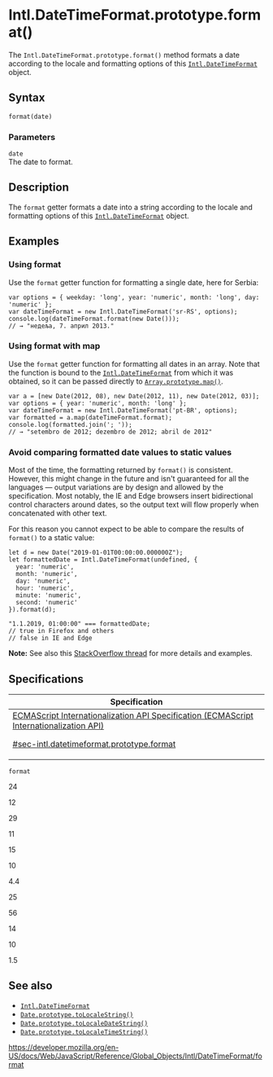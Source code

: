 # Intl.DateTimeFormat.prototype.format()

The `Intl.DateTimeFormat.prototype.format()` method formats a date according to the locale and formatting options of this [`Intl.DateTimeFormat`](../datetimeformat) object.

## Syntax

    format(date)

### Parameters

`date`  
The date to format.

## Description

The `format` getter formats a date into a string according to the locale and formatting options of this [`Intl.DateTimeFormat`](../datetimeformat) object.

## Examples

### Using format

Use the `format` getter function for formatting a single date, here for Serbia:

    var options = { weekday: 'long', year: 'numeric', month: 'long', day: 'numeric' };
    var dateTimeFormat = new Intl.DateTimeFormat('sr-RS', options);
    console.log(dateTimeFormat.format(new Date()));
    // → "недеља, 7. април 2013."

### Using format with map

Use the `format` getter function for formatting all dates in an array. Note that the function is bound to the [`Intl.DateTimeFormat`](../datetimeformat) from which it was obtained, so it can be passed directly to [`Array.prototype.map()`](../../array/map).

    var a = [new Date(2012, 08), new Date(2012, 11), new Date(2012, 03)];
    var options = { year: 'numeric', month: 'long' };
    var dateTimeFormat = new Intl.DateTimeFormat('pt-BR', options);
    var formatted = a.map(dateTimeFormat.format);
    console.log(formatted.join('; '));
    // → "setembro de 2012; dezembro de 2012; abril de 2012"

### Avoid comparing formatted date values to static values

Most of the time, the formatting returned by `format()` is consistent. However, this might change in the future and isn't guaranteed for all the languages — output variations are by design and allowed by the specification. Most notably, the IE and Edge browsers insert bidirectional control characters around dates, so the output text will flow properly when concatenated with other text.

For this reason you cannot expect to be able to compare the results of `format()` to a static value:

    let d = new Date("2019-01-01T00:00:00.000000Z");
    let formattedDate = Intl.DateTimeFormat(undefined, {
      year: 'numeric',
      month: 'numeric',
      day: 'numeric',
      hour: 'numeric',
      minute: 'numeric',
      second: 'numeric'
    }).format(d);

    "1.1.2019, 01:00:00" === formattedDate;
    // true in Firefox and others
    // false in IE and Edge

**Note:** See also this [StackOverflow thread](https://stackoverflow.com/questions/25574963/ies-tolocalestring-has-strange-characters-in-results) for more details and examples.

## Specifications

<table><thead><tr class="header"><th>Specification</th></tr></thead><tbody><tr class="odd"><td><a href="https://tc39.es/ecma402/#sec-intl.datetimeformat.prototype.format">ECMAScript Internationalization API Specification (ECMAScript Internationalization API) 
<br/>


<span class="small">#sec-intl.datetimeformat.prototype.format</span></a></td></tr></tbody></table>

`format`

24

12

29

11

15

10

4.4

25

56

14

10

1.5

## See also

-   [`Intl.DateTimeFormat`](../datetimeformat)
-   [`Date.prototype.toLocaleString()`](../../date/tolocalestring)
-   [`Date.prototype.toLocaleDateString()`](../../date/tolocaledatestring)
-   [`Date.prototype.toLocaleTimeString()`](../../date/tolocaletimestring)

<a href="https://developer.mozilla.org/en-US/docs/Web/JavaScript/Reference/Global_Objects/Intl/DateTimeFormat/format" class="_attribution-link">https://developer.mozilla.org/en-US/docs/Web/JavaScript/Reference/Global_Objects/Intl/DateTimeFormat/format</a>
